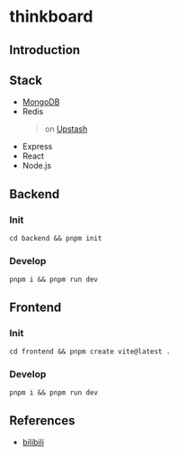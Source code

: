 # thinkboard

## Introduction

## Stack

* [MongoDB](https://www.mongodb.com/)
* Redis
  > on [Upstash](https://upstash.com/)
* Express
* React
* Node.js

## Backend

### Init

```shell
cd backend && pnpm init
```

### Develop

```shell
pnpm i && pnpm run dev
```

## Frontend

### Init
```shell
cd frontend && pnpm create vite@latest .
```

### Develop
```shell
pnpm i && pnpm run dev
```

## References

* [bilibili](https://www.bilibili.com/video/BV1thKqzEEHU/?spm_id_from=333.1387.search.video_card.click&vd_source=0a3c197543a3960e251a60f686fe9752)
